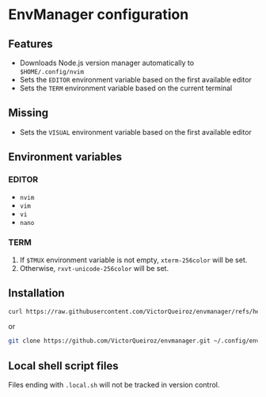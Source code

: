 # EnvManager configuration 

## Features

- Downloads Node.js version manager automatically to `$HOME/.config/nvim`
- Sets the `EDITOR` environment variable based on the first available editor
- Sets the `TERM` environment variable based on the current terminal

## Missing

- Sets the `VISUAL` environment variable based on the first available editor

## Environment variables

### EDITOR
  - `nvim`
  - `vim`
  - `vi`
  - `nano`

### TERM

1. If `$TMUX` environment variable is not empty, `xterm-256color` will be set.
2. Otherwise, `rxvt-unicode-256color` will be set.

## Installation

```bash
curl https://raw.githubusercontent.com/VictorQueiroz/envmanager/refs/heads/master/install.sh | bash
```

or

```bash
git clone https://github.com/VictorQueiroz/envmanager.git ~/.config/envmanager
```

## Local shell script files

Files ending with `.local.sh` will not be tracked in version control.
